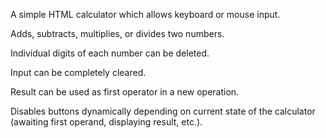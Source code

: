 A simple HTML calculator which allows keyboard or mouse input.  

Adds, subtracts, multiplies, or divides two numbers.  

Individual digits of each number can be deleted.  

Input can be completely cleared.  

Result can be used as first operator in a new operation.

Disables buttons dynamically depending on current state of the calculator (awaiting first operand, displaying result, etc.).